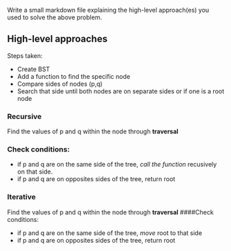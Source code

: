 Write a small markdown file explaining the high-level approach(es) you used to solve the above problem. 

## High-level approaches
Steps taken:
- Create BST
- Add a function to find the specific node
- Compare sides of nodes (p,q)
- Search that side until both nodes are on separate sides or if one is a root node

### Recursive
Find the values of p and q within the node through **traversal**
### Check conditions:
 - if p and q are on the same side of the tree, *call the function* recusively on that side.
 - if p and q are on opposites sides of the tree, return root


### Iterative
Find the values of p and q within the node through **traversal**
####Check conditions:
 - if p and q are on the same side of the tree, *move* root to that side
 - if p and q are on opposites sides of the tree, return root